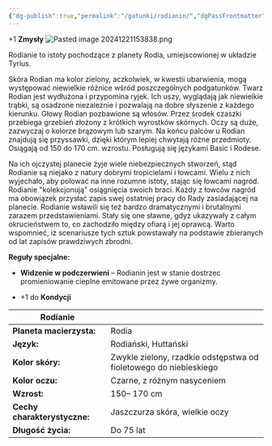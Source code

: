 ```yaml
---
{"dg-publish":true,"permalink":"/gatunki/rodianin/","dgPassFrontmatter":true}
---
```


+1 **Zmysły**
![Pasted image 20241221153838.png](/img/user/Obrazy/Pasted%20image%2020241221153838.png)

Rodianie to istoty pochodzące z planety Rodia, umiejscowionej w układzie Tyrius.

Skóra Rodian ma kolor zielony, aczkolwiek, w kwestii ubarwienia, mogą występować niewielkie różnice wśród poszczególnych podgatunków. Twarz Rodian jest wydłużona i przypomina ryjek. Ich uszy, wyglądają jak niewielkie trąbki, są osadzone niezależnie i pozwalają na dobre słyszenie z każdego kierunku. Głowy Rodian pozbawione są włosów. Przez środek czaszki przebiega grzebień złożony z krótkich wyrostków skórnych. Oczy są duże, zazwyczaj o kolorze brązowym lub szarym. Na końcu palców u Rodian znajdują się przyssawki, dzięki którym lepiej chwytają różne przedmioty. Osiągają od 150 do 170 cm. wzrostu. Posługują się językami Basic i Rodese.

Na ich ojczystej planecie żyje wiele niebezpiecznych stworzeń, stąd Rodianie są niejako z natury dobrymi tropicielami i łowcami. Wielu z nich wyjechało, aby polować na inne rozumne istoty, stając się łowcami nagród. Rodianie "kolekcjonują" osiągnięcia swoich braci. Każdy z łowców nagród ma obowiązek przysłać zapis swej ostatniej pracy do Rady zasiadającej na planecie. Rodianie wsławili się też bardzo dramatycznymi i brutalnymi zarazem przedstawieniami. Stały się one sławne, gdyż ukazywały z całym okrucieństwem to, co zachodziło między ofiarą i jej oprawcą. Warto wspomnieć, iż scenariusze tych sztuk powstawały na podstawie zbieranych od lat zapisów prawdziwych zbrodni.

**Reguły specjalne:**

- **Widzenie w podczerwieni** – Rodianin jest w stanie dostrzec promieniowanie cieplne emitowane przez żywe organizmy.

- +1 do **Kondycji**

| **Rodianie**                 |                                                                   |
| ---------------------------- | ----------------------------------------------------------------- |
| **Planeta macierzysta:**     | Rodia                                                             |
| **Język:**                   | Rodiański, Huttański                                              |
| **Kolor skóry:**             | Zwykle zielony, rzadkie odstępstwa od fioletowego do niebieskiego |
| **Kolor oczu:**              | Czarne, z różnym nasyceniem                                       |
| **Wzrost:**                  | 150– 170 cm                                                       |
| **Cechy charakterystyczne:** | Jaszczurza skóra, wielkie oczy                                    |
| **Długość życia:**           | Do 75 lat                                                         |